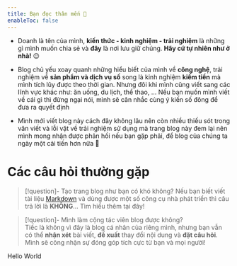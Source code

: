 ```yaml
---
title: Bạn đọc thân mến 🤗
enableToc: false
---
```

- Doanh là tên của mình, **kiến thức - kinh nghiệm - trải nghiệm**  là những gì mình muốn chia sẻ và **đây** là nơi lưu giữ chúng. **Hãy cứ tự nhiên như ở nhà!** 😉

- Blog chủ yếu xoay quanh những hiểu biết của mình về **công nghệ**, trải nghiệm về **sản phẩm và dịch vụ số** song là kinh nghiệm **kiếm tiền** mà mình tích lũy được theo thời gian. Nhưng đôi khi mình cũng viết sang các lĩnh vực khác như: ăn uống, du lịch, thể thao, ... Nếu bạn muốn mình viết về cái gì thì đừng ngại nói, mình sẽ cân nhắc cùng ý kiến số đông để đưa ra quyết định

- Mình mới viết blog này cách đây không lâu nên còn nhiều thiếu sót trong văn viết và lỗi vặt về trải nghiệm sử dụng mà trang blog này đem lại nên mình mong nhận được phản hồi nếu bạn gặp phải, để blog của chúng ta ngày một cải tiến hơn nữa 💪
# Các câu hỏi thường gặp

> [!question]- Tạo trang blog như bạn có khó không?
> Nếu bạn biết viết tài liệu [Markdown](https://youtu.be/oza4AwGhlTA?si=lePGPaaPsiqWp_uG) và dùng được một số công cụ nhà phát triển thì câu trả lời là **KHÔNG**... Tìm hiểu thêm tại đây!

> [!question]- Mình làm cộng tác viên blog được không?  
> Tiếc là không vì đây là blog cá nhân của riêng mình, nhưng bạn vẫn có thể **nhận xét** bài viết, **đề xuất** thay đổi nội dung và **đặt câu hỏi**. Mình sẽ công nhận sự đóng góp tích cực từ bạn và mọi người!

Hello World